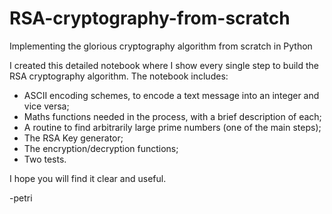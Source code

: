 # RSA-cryptography-from-scratch
Implementing the glorious cryptography algorithm from scratch in Python

I created this detailed notebook where I show every single step to build the RSA cryptography algorithm. The notebook includes:
- ASCII encoding schemes, to encode a text message into an integer and vice versa;
- Maths functions needed in the process, with a brief description of each;
- A routine to find arbitrarily large prime numbers (one of the main steps);
- The RSA Key generator;
- The encryption/decryption functions;
- Two tests.

I hope you will find it clear and useful.

-petri
